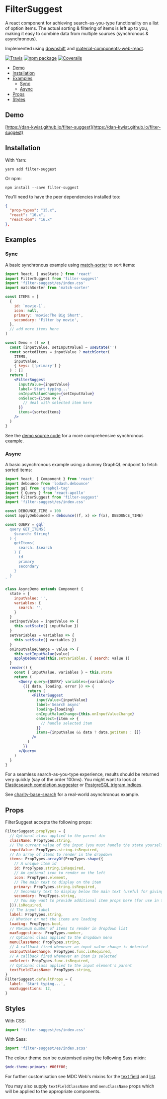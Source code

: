 # FilterSuggest

A react component for achieving search-as-you-type functionality on a list of option items.  The actual sorting & filtering of items is left up to you, making it easy to combine data from multiple sources (synchronous & asynchronous).

Implemented using [downshift](http://npmjs.com/package/downshift) and [material-components-web-react](https://github.com/material-components/material-components-web-react).

[![Travis][build-badge]][build]
[![npm package][npm-badge]][npm]
[![Coveralls][coveralls-badge]][coveralls]

[build-badge]: https://img.shields.io/travis/user/repo/master.png?style=flat-square
[build]: https://travis-ci.org/user/repo

[npm-badge]: https://img.shields.io/npm/v/npm-package.png?style=flat-square
[npm]: https://www.npmjs.org/package/npm-package

[coveralls-badge]: https://img.shields.io/coveralls/user/repo/master.png?style=flat-square
[coveralls]: https://coveralls.io/github/user/repo

* [Demo](#demo)
* [Installation](#installation)
* [Examples](#examples)
  * [Sync](#sync)
  * [Async](#async)
* [Props](#props)
* [Styles](#styles)


## Demo

[https://dan-kwiat.github.io/filter-suggest](https://dan-kwiat.github.io/filter-suggest)


## Installation

With Yarn:

```
yarn add filter-suggest
```

Or npm:

```
npm install --save filter-suggest
```

You'll need to have the peer dependencies installed too:

```json
{
  "prop-types": "15.x",
  "react": "16.x",
  "react-dom": "16.x"
},
```

## Examples

### Sync

A basic synchronous example using [match-sorter](https://www.npmjs.com/package/match-sorter) to sort items:

```jsx
import React, { useState } from 'react'
import FilterSuggest from 'filter-suggest'
import 'filter-suggest/es/index.css'
import matchSorter from 'match-sorter'

const ITEMS = [
  {
    id: `movie-1`,
    icon: null,
    primary: 'movie:The Big Short',
    secondary: 'Filter by movie',
  },
  // add more items here
]

const Demo = () => {
  const [inputValue, setInputValue] = useState('')
  const sortedItems = inputValue ? matchSorter(
    ITEMS,
    inputValue,
    { keys: ['primary'] }
  ) : []
  return (
    <FilterSuggest
      inputValue={inputValue}
      label='Start typing...'
      onInputValueChange={setInputValue}
      onSelect={item => {
        // deal with selected item here
      }}
      items={sortedItems}
    />
  )
}
```

See the [demo source code](./demo/src) for a more comprehensive synchronous example.

### Async

A basic asynchronous example using a dummy GraphQL endpoint to fetch sorted items:

```jsx
import React, { Component } from 'react'
import debounce from 'lodash.debounce'
import gql from 'graphql-tag'
import { Query } from 'react-apollo'
import FilterSuggest from 'filter-suggest'
import 'filter-suggest/es/index.css'

const DEBOUNCE_TIME = 100
const applyDebounced = debounce((f, x) => f(x), DEBOUNCE_TIME)

const QUERY = gql`
  query GET_ITEMS(
    $search: String!
  ) {
    getItems(
      search: $search
    ) {
      id
      primary
      secondary
    }
  }
`

class AsyncDemo extends Component {
  state = {
    inputValue: '',
    variables: {
      search: '',
    }
  }
  setInputValue = inputValue => {
    this.setState({ inputValue })
  }
  setVariables = variables => {
    this.setState({ variables })
  }
  onInputValueChange = value => {
    this.setInputValue(value)
    applyDebounced(this.setVariables, { search: value })
  }
  render() {
    const { inputValue, variables } = this.state
    return (
      <Query query={QUERY} variables={variables}>
        {({ data, loading, error }) => {
          return (
            <FilterSuggest
              inputValue={inputValue}
              label='Search async'
              loading={loading}
              onInputValueChange={this.onInputValueChange}
              onSelect={item => {
                // handle selected item
              }}
              items={inputValue && data ? data.getItems : []}
            />
          )
        }}
      </Query>
    )
  }
}
```

For a seamless search-as-you-type experience, results should be returned very quickly (say of the order 100ms).  You might want to look at [Elasticsearch completion suggester](https://www.elastic.co/guide/en/elasticsearch/reference/current/search-suggesters-completion.html) or [PostgreSQL trigram indices](https://www.postgresql.org/docs/current/pgtrgm.html).

See [charity-base-search](https://www.npmjs.com/package/charity-base-search) for a real-world asynchronous example.

## Props

FilterSuggest accepts the following props:

```js
FilterSuggest.propTypes = {
  // Optional class applied to the parent div
  className: PropTypes.string,
  // The current value of the input (you must handle the state yourself)
  inputValue: PropTypes.string.isRequired,
  // An array of items to render in the dropdown
  items: PropTypes.arrayOf(PropTypes.shape({
    // A unique item id
    id: PropTypes.string.isRequired,
    // An optional icon to render on the left
    icon: PropTypes.element,
    // The main text to display on the item
    primary: PropTypes.string.isRequired,
    // Secondary text to display below the main text (useful for giving prompts)
    secondary: PropTypes.string,
    // You may want to provide additional item props here (for use in the onSelect callback)
  })).isRequired,
  // The input label
  label: PropTypes.string,
  // Whether or not the items are loading
  loading: PropTypes.bool,
  // Maximum number of items to render in dropdown list
  maxSuggestions: PropTypes.number,
  // Optional class applied to the dropdown menu
  menuClassName: PropTypes.string,
  // A callback fired whenever an input value change is detected
  onInputValueChange: PropTypes.func.isRequired,
  // A callback fired whenever an item is selected
  onSelect: PropTypes.func.isRequired,
  // Optional class applied to the input element's parent
  textFieldClassName: PropTypes.string,
}
FilterSuggest.defaultProps = {
  label: 'Start typing...',
  maxSuggestions: 12,
}
```

## Styles

With CSS:

```js
import 'filter-suggest/es/index.css'
```

With Sass:

```js
import 'filter-suggest/es/index.scss'
```

The colour theme can be customised using the following Sass mixin:

```scss
$mdc-theme-primary: #00ff00;
```

For further customisation see MDC Web's mixins for the [text field](https://github.com/material-components/material-components-web/blob/master/packages/mdc-textfield/README.md#sass-mixins) and [list](https://github.com/material-components/material-components-web/blob/master/packages/mdc-list/README.md#sass-mixins).

You may also supply `textFieldClassName` and `menuClassName` props which will be applied to the appropriate components.
